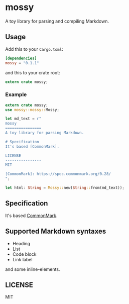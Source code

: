 mossy
================
A toy library for parsing and compiling Markdown.

## Usage
Add this to your `Cargo.toml`:   
```toml
[dependencies]
mossy = "0.1.1"
```
and this to your crate root:   
```rust
extern crate mossy;
```

### Example
```rust
extern crate mossy;
use mossy::mossy::Mossy;

let md_text = r"
mossy
================
A toy library for parsing Markdown.

# Specification
It's based [CommonMark].   

LICENSE
----------------
MIT

[CommonMark]: https://spec.commonmark.org/0.28/
";

let html: String = Mossy::new(String::from(md_text));

```

## Specification
It's based [CommonMark](https://spec.commonmark.org/0.28/).   

## Supported Markdown syntaxes
- Heading
- List
- Code block
- Link label

and some inline-elements.

LICENSE
----------------
MIT